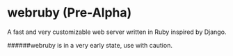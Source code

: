 webruby (Pre-Alpha)
=======
A fast and very customizable web server written in Ruby inspired by Django.

######webruby is in a very early state, use with caution.
